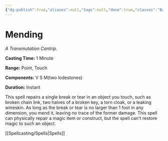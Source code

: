 ```yaml
---
{"dg-publish":true,"aliases":null,"tags":null,"done":true,"classes":"Bard, Cleric, Druid, Sorcerer, Wizard, Artificer,","spellLevel":0,"school":"Transmutation","source":"PHB","permalink":"/spells/mending/","dgHomeLink":false,"dgPassFrontmatter":true}
---
```


# Mending
*A Transmutation Cantrip.*

**Casting Time:** 1 Minute

**Range:** Point, Touch

**Components:** V S M(two lodestones)

**Duration:** Instant

This spell repairs a single break or tear in an object you touch, such as broken chain link, two halves of a broken key, a torn cloak, or a leaking wineskin. As long as the break or tear is no larger than 1 foot in any dimension, you mend it, leaving no trace of the former damage.
This spell can physically repair a magic item or construct, but the spell can't restore magic to such an object.

[[Spellcasting/Spells|Spells]]